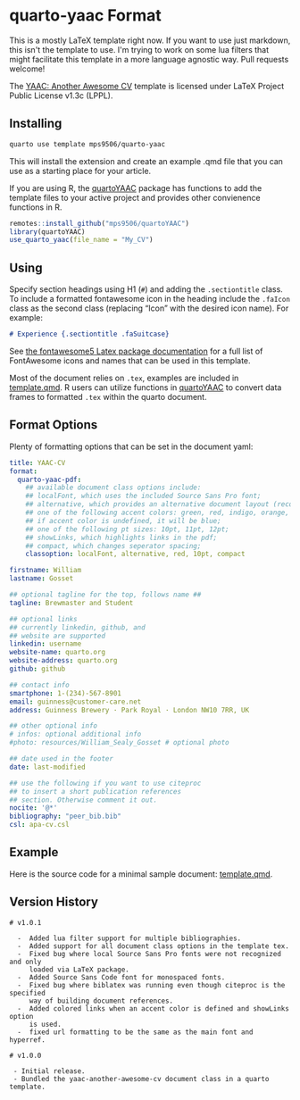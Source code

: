 # quarto-yaac Format

This is a mostly LaTeX template right now. If you want to use just
markdown, this isn't the template to use. I'm trying to work on some lua
filters that might facilitate this template in a more language agnostic
way. Pull requests welcome!

The [YAAC: Another Awesome CV](https://github.com/darwiin/yaac-another-awesome-cv) 
template is licensed under LaTeX Project Public License v1.3c (LPPL).

## Installing

``` bash
quarto use template mps9506/quarto-yaac
```

This will install the extension and create an example .qmd file that you can 
use as a starting place for your article.

If you are using R, the [quartoYAAC](https://github.com/mps9506/quartoYAAC) 
package has functions to add the template files to your active project and 
provides other convienence functions in R.

``` r
remotes::install_github("mps9506/quartoYAAC")
library(quartoYAAC)
use_quarto_yaac(file_name = "My_CV")
```

## Using

Specify section headings using H1 (`#`) and adding the `.sectiontitle`
class. To include a formatted fontawesome icon in the heading include
the `.faIcon` class as the second class (replacing “Icon” with the
desired icon name). For example:

``` Markdown
# Experience {.sectiontitle .faSuitcase}
```


See [the fontawesome5 Latex package
documentation](https://mirrors.mit.edu/CTAN/fonts/fontawesome5/doc/fontawesome5.pdf)
for a full list of FontAwesome icons and names that can be used in this
template.

Most of the document relies on `.tex`, examples are included in 
[template.qmd](template.qmd). R users can utilize functions in 
[quartoYAAC](https://github.com/mps9506/quartoYAAC) to convert data frames to
formatted `.tex` within the quarto document.


## Format Options

Plenty of formatting options that can be set in the document yaml:

``` yaml
title: YAAC-CV
format:
  quarto-yaac-pdf:
    ## available document class options include:
    ## localFont, which uses the included Source Sans Pro font;
    ## alternative, which provides an alternative document layout (recommended);
    ## one of the following accent colors: green, red, indigo, orange, monochorome;
    ## if accent color is undefined, it will be blue;
    ## one of the following pt sizes: 10pt, 11pt, 12pt;
    ## showLinks, which highlights links in the pdf;
    ## compact, which changes seperator spacing;
    classoption: localFont, alternative, red, 10pt, compact

firstname: William
lastname: Gosset

## optional tagline for the top, follows name ##
tagline: Brewmaster and Student

## optional links
## currently linkedin, github, and 
## website are supported
linkedin: username
website-name: quarto.org
website-address: quarto.org
github: github 

## contact info
smartphone: 1-(234)-567-8901
email: guinness@customer-care.net
address: Guinness Brewery · Park Royal · London NW10 7RR, UK

## other optional info 
# infos: optional additional info 
#photo: resources/William_Sealy_Gosset # optional photo

## date used in the footer
date: last-modified

## use the following if you want to use citeproc
## to insert a short publication references
## section. Otherwise comment it out.
nocite: '@*'
bibliography: "peer_bib.bib"
csl: apa-cv.csl
```

## Example

Here is the source code for a minimal sample document: [template.qmd](template.qmd).


## Version History

```
# v1.0.1

  -  Added lua filter support for multiple bibliographies.
  -  Added support for all document class options in the template tex.
  -  Fixed bug where local Source Sans Pro fonts were not recognized and only
     loaded via LaTeX package.
  -  Added Source Sans Code font for monospaced fonts.
  -  Fixed bug where biblatex was running even though citeproc is the specified
     way of building document references.
  -  Added colored links when an accent color is defined and showLinks option
     is used.
  -  fixed url formatting to be the same as the main font and hyperref.

# v1.0.0

 - Initial release.
 - Bundled the yaac-another-awesome-cv document class in a quarto template.
```

